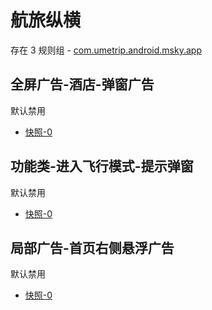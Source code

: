 # 航旅纵横

存在 3 规则组 - [com.umetrip.android.msky.app](/src/apps/com.umetrip.android.msky.app.ts)

## 全屏广告-酒店-弹窗广告

默认禁用

- [快照-0](https://i.gkd.li/import/12909632)

## 功能类-进入飞行模式-提示弹窗

默认禁用

- [快照-0](https://i.gkd.li/import/12750185)

## 局部广告-首页右侧悬浮广告

默认禁用

- [快照-0](https://i.gkd.li/import/12783264)
